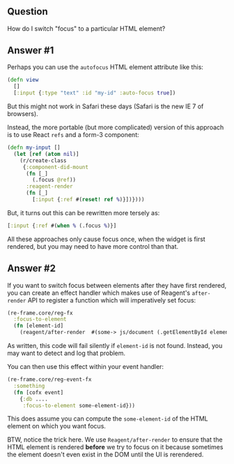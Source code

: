 
<!-- leave this H1 here. It stops mkdocs putting in a Title at the top.
     It needs to be at the top of the file otherwise it breaks the 
     table of contents on the right hand side. -->
#

## Question

How do I switch "focus" to a particular HTML element?

## Answer #1

Perhaps you can use the `autofocus` HTML element attribute like this:
```cljs
(defn view 
  []
  [:input {:type "text" :id "my-id" :auto-focus true])
```

But this might not work in Safari these days (Safari is the new IE 7 of browsers). 

Instead, the more portable (but more complicated) version of this approach is to use React `refs` and a form-3 component:
```clj
(defn my-input []
  (let [ref (atom nil)]
    (r/create-class
     {:component-did-mount
      (fn [_]
        (.focus @ref))
      :reagent-render
      (fn [_]
        [:input {:ref #(reset! ref %)}])})))
```

But, it turns out this can be rewritten more tersely as:
```clj
[:input {:ref #(when % (.focus %)}]
```

All these approaches only cause focus once, when the widget is first rendered, but you may need to have more control than that. 

## Answer #2

If you want to switch focus between elements after they have first rendered,
you can create an effect handler which makes use of Reagent's `after-render` API to 
register a function which will imperatively set focus:
```clj
(re-frame.core/reg-fx 
  :focus-to-element
  (fn [element-id] 
    (reagent/after-render  #(some-> js/document (.getElementById element-id) .focus)))
```
As written, this code will fail silently if `element-id` is not found. Instead, you may want to detect and log that problem.

You can then use this effect within your event handler: 
```clj
(re-frame.core/reg-event-fx
  :something
  (fn [cofx event]
    {:db ....
     :focus-to-element some-element-id}))
```

This does assume you can compute the `some-element-id` of the HTML element 
on which you want focus.

BTW, notice the trick here. We use `Reagent/after-render` to ensure that the 
HTML element is rendered **before** we try to focus on it because 
sometimes the element doesn't even exist in the DOM until the UI is rerendered.
